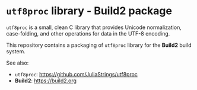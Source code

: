 # `utf8proc` library - Build2 package

`utf8proc` is a small, clean C library that provides Unicode normalization, case-folding, and other operations for data in the UTF-8 encoding.

This repository contains a packaging of `utf8proc` library for the **Build2** build system.

See also:

- `utf8proc`: https://github.com/JuliaStrings/utf8proc
- **Build2**: https://build2.org

